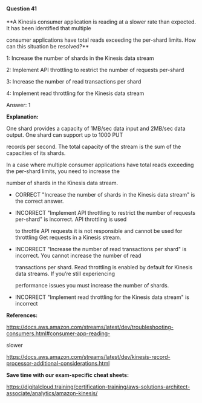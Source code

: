 #### Question  41


**A Kinesis consumer application is reading at a slower rate than expected. It has been identified that multiple

consumer applications have total reads exceeding the per-shard limits. How can this situation be resolved?**


1: Increase the number of shards in the Kinesis data stream


2: Implement API throttling to restrict the number of requests per-shard


3: Increase the number of read transactions per shard


4: Implement read throttling for the Kinesis data stream


Answer: 1


**Explanation:**


One shard provides a capacity of 1MB/sec data input and 2MB/sec data output. One shard can support up to 1000 PUT

records per second. The total capacity of the stream is the sum of the capacities of its shards.


In a case where multiple consumer applications have total reads exceeding the per-shard limits, you need to increase the

number of shards in the Kinesis data stream.


- CORRECT "Increase the number of shards in the Kinesis data stream" is the correct answer.


- INCORRECT "Implement API throttling to restrict the number of requests per-shard" is incorrect. API throttling is used

  to throttle API requests it is not responsible and cannot be used for throttling Get requests in a Kinesis stream.


- INCORRECT "Increase the number of read transactions per shard" is incorrect. You cannot increase the number of read

  transactions per shard. Read throttling is enabled by default for Kinesis data streams. If you’re still experiencing

  performance issues you must increase the number of shards.


- INCORRECT "Implement read throttling for the Kinesis data stream" is incorrect


**References:**


https://docs.aws.amazon.com/streams/latest/dev/troubleshooting-consumers.html#consumer-app-reading-

slower


https://docs.aws.amazon.com/streams/latest/dev/kinesis-record-processor-additional-considerations.html


**Save time with our exam-specific cheat sheets:**


https://digitalcloud.training/certification-training/aws-solutions-architect-associate/analytics/amazon-kinesis/

